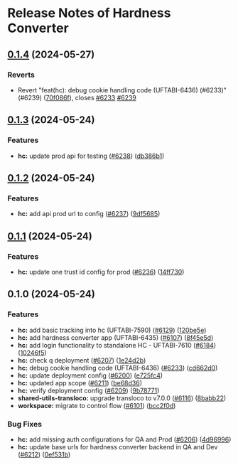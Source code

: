 # Release Notes of Hardness Converter
## [0.1.4](https://github.com/Schaeffler-Group/frontend-schaeffler/compare/hc-v0.1.3...hc-v0.1.4) (2024-05-27)


### Reverts

* Revert "feat(hc): debug cookie handling code (UFTABI-6436) (#6233)" (#6239) ([70f086f](https://github.com/Schaeffler-Group/frontend-schaeffler/commit/70f086fdec3932bb6922a6cb2a7e519ca4d6ff96)), closes [#6233](https://github.com/Schaeffler-Group/frontend-schaeffler/issues/6233) [#6239](https://github.com/Schaeffler-Group/frontend-schaeffler/issues/6239)

## [0.1.3](https://github.com/Schaeffler-Group/frontend-schaeffler/compare/hc-v0.1.2...hc-v0.1.3) (2024-05-24)


### Features

* **hc:** update prod api for testing ([#6238](https://github.com/Schaeffler-Group/frontend-schaeffler/issues/6238)) ([db386b1](https://github.com/Schaeffler-Group/frontend-schaeffler/commit/db386b15cfff6aca3570ebc9136d8fa91147daaa))

## [0.1.2](https://github.com/Schaeffler-Group/frontend-schaeffler/compare/hc-v0.1.1...hc-v0.1.2) (2024-05-24)


### Features

* **hc:** add api prod url to config ([#6237](https://github.com/Schaeffler-Group/frontend-schaeffler/issues/6237)) ([9df5685](https://github.com/Schaeffler-Group/frontend-schaeffler/commit/9df5685cf7f4e8b35a6993facdede450beaff83f))

## [0.1.1](https://github.com/Schaeffler-Group/frontend-schaeffler/compare/hc-v0.1.0...hc-v0.1.1) (2024-05-24)


### Features

* **hc:** update one trust id config for prod ([#6236](https://github.com/Schaeffler-Group/frontend-schaeffler/issues/6236)) ([14ff730](https://github.com/Schaeffler-Group/frontend-schaeffler/commit/14ff730f9b7d415f3975a4dce72e0d40e823694e))

## 0.1.0 (2024-05-24)


### Features

* **hc:** add basic tracking into hc (UFTABI-7590) ([#6129](https://github.com/Schaeffler-Group/frontend-schaeffler/issues/6129)) ([120be5e](https://github.com/Schaeffler-Group/frontend-schaeffler/commit/120be5ed8f0bfeea71c97bba674c5d7b62a66fbc))
* **hc:** add hardness converter app (UFTABI-6435) ([#6107](https://github.com/Schaeffler-Group/frontend-schaeffler/issues/6107)) ([8f45e5d](https://github.com/Schaeffler-Group/frontend-schaeffler/commit/8f45e5dcb0ea3f6bdc80679b8413fba1ff88f341))
* **hc:** add login functionality to standalone HC - UFTABI-7610 ([#6184](https://github.com/Schaeffler-Group/frontend-schaeffler/issues/6184)) ([10246f5](https://github.com/Schaeffler-Group/frontend-schaeffler/commit/10246f53ba8f09b484439c1087929322fd3cad8c))
* **hc:** check q deployment ([#6207](https://github.com/Schaeffler-Group/frontend-schaeffler/issues/6207)) ([1e24d2b](https://github.com/Schaeffler-Group/frontend-schaeffler/commit/1e24d2b5ee29715a87d0de2020f515bf195ff86e))
* **hc:** debug cookie handling code (UFTABI-6436) ([#6233](https://github.com/Schaeffler-Group/frontend-schaeffler/issues/6233)) ([cd662d0](https://github.com/Schaeffler-Group/frontend-schaeffler/commit/cd662d06a217c3e96227fe98eb4ce9ace3b0f975))
* **hc:** update deployment config ([#6200](https://github.com/Schaeffler-Group/frontend-schaeffler/issues/6200)) ([e725fc4](https://github.com/Schaeffler-Group/frontend-schaeffler/commit/e725fc4c113a2024b08b14efa074b1f47464dccf))
* **hc:** updated app scope ([#6211](https://github.com/Schaeffler-Group/frontend-schaeffler/issues/6211)) ([be68d36](https://github.com/Schaeffler-Group/frontend-schaeffler/commit/be68d36e616327269a58317eb2898b58a68dbf15))
* **hc:** verify deployment config ([#6209](https://github.com/Schaeffler-Group/frontend-schaeffler/issues/6209)) ([9b78771](https://github.com/Schaeffler-Group/frontend-schaeffler/commit/9b78771f0039b3306e65a2ad1fa720973db2e192))
* **shared-utils-transloco:** upgrade transloco to v7.0.0 ([#6116](https://github.com/Schaeffler-Group/frontend-schaeffler/issues/6116)) ([8babb22](https://github.com/Schaeffler-Group/frontend-schaeffler/commit/8babb222d49c8ef69fd677d632ac6b87852f3caa))
* **workspace:** migrate to control flow ([#6101](https://github.com/Schaeffler-Group/frontend-schaeffler/issues/6101)) ([bcc2f0d](https://github.com/Schaeffler-Group/frontend-schaeffler/commit/bcc2f0de21ab75dcdceb320c21268074e0940dc9))


### Bug Fixes

* **hc:** add missing auth configurations for QA and Prod ([#6206](https://github.com/Schaeffler-Group/frontend-schaeffler/issues/6206)) ([4d96996](https://github.com/Schaeffler-Group/frontend-schaeffler/commit/4d969962ddd81429d7b4685a2def19aed97edbd8))
* **hc:** update base urls for hardness converter backend in QA and Dev ([#6212](https://github.com/Schaeffler-Group/frontend-schaeffler/issues/6212)) ([0ef531b](https://github.com/Schaeffler-Group/frontend-schaeffler/commit/0ef531b2a27fc3dc68adaa2dc6fdfb182855e275))
